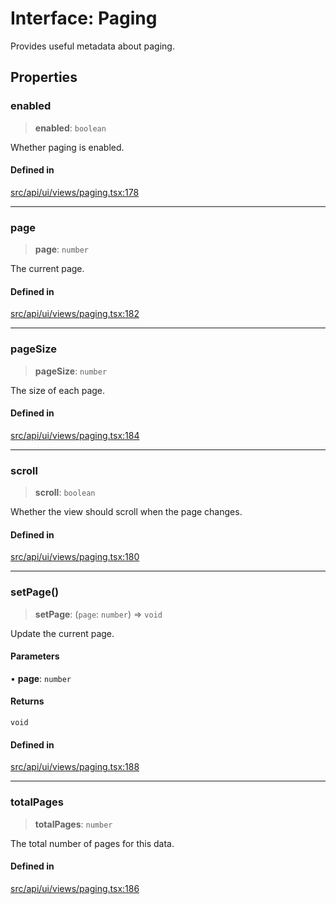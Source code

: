 # Interface: Paging

Provides useful metadata about paging.

## Properties

### enabled

> **enabled**: `boolean`

Whether paging is enabled.

#### Defined in

[src/api/ui/views/paging.tsx:178](https://github.com/blacksmithgu/datacore/blob/b2f12b09abf3864956181ba4f5c7075bc281ce27/src/api/ui/views/paging.tsx#L178)

***

### page

> **page**: `number`

The current page.

#### Defined in

[src/api/ui/views/paging.tsx:182](https://github.com/blacksmithgu/datacore/blob/b2f12b09abf3864956181ba4f5c7075bc281ce27/src/api/ui/views/paging.tsx#L182)

***

### pageSize

> **pageSize**: `number`

The size of each page.

#### Defined in

[src/api/ui/views/paging.tsx:184](https://github.com/blacksmithgu/datacore/blob/b2f12b09abf3864956181ba4f5c7075bc281ce27/src/api/ui/views/paging.tsx#L184)

***

### scroll

> **scroll**: `boolean`

Whether the view should scroll when the page changes.

#### Defined in

[src/api/ui/views/paging.tsx:180](https://github.com/blacksmithgu/datacore/blob/b2f12b09abf3864956181ba4f5c7075bc281ce27/src/api/ui/views/paging.tsx#L180)

***

### setPage()

> **setPage**: (`page`: `number`) => `void`

Update the current page.

#### Parameters

• **page**: `number`

#### Returns

`void`

#### Defined in

[src/api/ui/views/paging.tsx:188](https://github.com/blacksmithgu/datacore/blob/b2f12b09abf3864956181ba4f5c7075bc281ce27/src/api/ui/views/paging.tsx#L188)

***

### totalPages

> **totalPages**: `number`

The total number of pages for this data.

#### Defined in

[src/api/ui/views/paging.tsx:186](https://github.com/blacksmithgu/datacore/blob/b2f12b09abf3864956181ba4f5c7075bc281ce27/src/api/ui/views/paging.tsx#L186)
